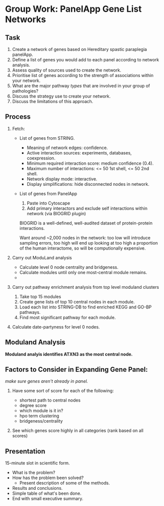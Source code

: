 # Group Work: PanelApp Gene List Networks

## Task

1. Create a network of genes based on Hereditary spastic paraplegia panelApp.
1. Define a list of genes you would add to each panel according to network
   analysis.
1. Assess quality of sources used to create the network.
1. Prioritise list of genes according to the strength of associations within
   your network.
1. What are the major pathway *types* that are involved in your group of pathologies?
1. Discuss the strategy use to create your network.
1. Discuss the limitations of this approach.

## Process

1. Fetch:
    - List of genes from STRING.
        - Meaning of network edges: confidence.
        - Active interaction sources: experiments, databases, coexpression.
        - Minimum required interaction score: medium confidence (0.4).
        - Maximum number of interactions: <= 50 1st shell, <= 50 2nd shell.
        - Network display mode: interactive.
        - Display simplifications: hide disconnected nodes in network.
    - List of genes from PanelApp
        1. Paste into Cytoscape
        1. Add primary interactors and exclude self interactions within network (via BIOGRID plugin)

        BIOGRID is a well-defined, well-audited dataset of protein-protein interactions.
        
        Want around ~2,000 nodes in the network: too low will introduce
        sampling errors, too high will end up looking at too high a proportion
        of the human interactome, so will be computionally expensive.

1. Carry out ModuLand analysis
    - Calculate level 0 node centrality and bridgeness.
    - Calculate modules until only one most-central module remains.
    - 

1. Carry out pathway enrichment analysis from top level moduland clusters
    1. Take top 15 modules
    1. Create gene lists of top 10 central nodes in each module.
    1. Load each list into STRING-DB to find enriched KEGG and GO-BP pathways.
    1. Find most significant pathway for each module.

1. Calculate date-partyness for level 0 nodes.

## Moduland Analysis

**Moduland analyis identifies ATXN3 as the most central node.**

## Factors to Consider in Expanding Gene Panel:

*make sure genes aren't already in panel.*

1. Have some sort of score for each of the following:

    - shortest path to central nodes
    - degree score
    - which module is it in?
    - hpo term clustering 
    - bridgeness/centrality

2. See which genes score highly in all categories (rank based on all scores)

## Presentation

15-minute slot in scientific form.
- What is the problem?
- How has the problem been solved?
    - Present description of some of the methods.
- Results and conclusions.
- Simple table of what's been done.
- End with small executive summary.

